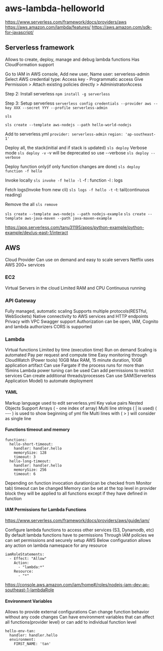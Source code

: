 # aws-lambda-helloworld

<https://www.serverless.com/framework/docs/providers/aws>
<https://aws.amazon.com/lambda/features/>
<https://aws.amazon.com/sdk-for-javascript/>

## Serverless framework

Allows to create, deploy, manage and debug lambda functions
Has CloudFormation support

Go to IAM in AWS console,
Add new user, Name user: serverless-admin
Select AWS credential type: Access key - Programmatic access
Give Permission > Attach existing policies directly > AdministratorAccess

Step 2: Install serverless
`npm install -g serverless`

Step 3: Setup serverless
`serverless config credentials --provider aws --key XXX --secret YYY --profile serverless-admin`

`sls`

`sls create --template aws-nodejs --path hello-world-nodejs`

Add to serverless.yml
`provider: serverless-admin`
`region: 'ap-southeast-1'`

Deploy all, the stack(initial and if stack is updated)
`sls deploy`
Verbose mode
`sls deploy -v` 
-v will be deprecated so use --verbose
`sls deploy --verbose`

Deploy function only(if only function changes are done)
`sls deploy function -f hello`

Invoke locally
`sls invoke -f hello -l`
-f : function
-l : logs

Fetch logs(Invoke from new cli)
`sls logs -f hello -t`
-t: tail(continuous reading)

Remove the all
`sls remove`

`sls create --template aws-nodejs --path nodejs-example`
`sls create --template aws-java-maven --path java-maven-example`

<https://app.serverless.com/tanu31195/apps/python-example/python-example/dev/us-east-1/interact>

## AWS

Cloud Provider
Can use on demand and easy to scale servers
Netflix uses AWS
200+ services

### EC2

Virtual Servers in the cloud
Limited RAM and CPU
Continuous running

### API Gateway

Fully managed, automatic scaling
Supports multiple protocols(RESTful, WebSockets)
Native connectivity to AWS services and HTTP endpoints
Privacy with VPC
Swagger support
Authorization can be open, IAM, Cognito and lambda authorizers
CORS is supported

### Lambda

Virtual functions
Limited by time (execution time)
Run on demand
Scaling is automated
Pay per request and compute time
Easy monitoring through CloudWatch (Power tools)
10GB Max RAM, 15 minute duration, 10GB application artifact
Can use Fargate if the process runs for more than 15mins
Lambda power tuning can be used
Can add permissions to restrict services
Can create additional threads/processes
Can use SAM(Serverless Application Model) to automate deployment

#### YAML

Markup language used to edit serverless.yml
Key value pairs
Nested Objects
Support Arrays ( - one index of array)
Multi line strings ( | is used)
( --- ) is used to show beginning of yml file
Multi lines with ( > ) will consider as single line

#### Functions timeout and memory

    functions:
      hello-short-timeout:
        handler: handler.hello
        memorySize: 128
        timeout: 3
      hello-long-timeout:
        handler: handler.hello
        memorySize: 256
        timeout: 6

Depending on function invocation duration(can be checked from Monitor tab) timeout can be changed
Memory can be set at the top level in provider block they will be applied to all functions except if they have defined in function

#### IAM Permissions for Lambda Functions

<https://www.serverless.com/framework/docs/providers/aws/guide/iam/>

Configure lambda functions to access other services (S3, Dynamodb, etc)
By default lambda functions have to permissions
Through IAM policies we can set permissions and securely setup AWS
Below configuration allows any action on lambda namespace for any resource

    iamRoleStatements:
      - Effect: "Allow"
        Action:
          - "lambda:*"
        Resource:
          - "*"

<https://console.aws.amazon.com/iam/home#/roles/nodejs-iam-dev-ap-southeast-1-lambdaRole>

#### Environment Variables

Allows to provide external configurations
Can change function behavior without any code changes
Can have environment variables that can affect all functions(provider level) or can add to individual function level

    hello-env-tan:
      handler: handler.hello
      environment:
        FIRST_NAME: 'tan'
